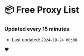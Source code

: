 # :package: Free Proxy List
### Updated every 15 minutes.

- Last updated: `2024-10-24 00:08`

:heart:
